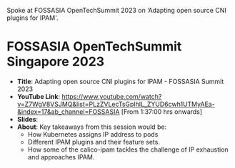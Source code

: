 Spoke at FOSSASIA OpenTechSummit 2023 on ‘Adapting open source CNI plugins for IPAM'.

# FOSSASIA OpenTechSummit Singapore 2023
- **Title**: Adapting open source CNI plugins for IPAM - FOSSASIA Summit 2023
- **YouTube Link**: https://www.youtube.com/watch?v=Z7WgV8VSJMQ&list=PLzZVLecTsGpIhlL_ZYUD6cwh1UTMyAEa-&index=17&ab_channel=FOSSASIA [From 1:37:00 hrs onwards]
- **Slides**: 
- **About**: Key takeaways from this session would be:
  - How Kubernetes assigns IP address to pods 
  - Different IPAM plugins and their feature sets. 
  - How some of the calico-ipam tackles the challenge of IP exhaustion and approaches IPAM.
